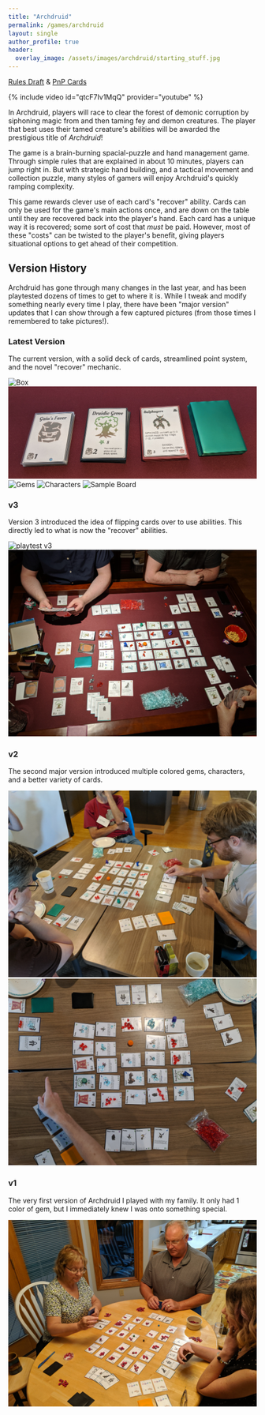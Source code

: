 ```yaml
---
title: "Archdruid"
permalink: /games/archdruid
layout: single
author_profile: true
header:
  overlay_image: /assets/images/archdruid/starting_stuff.jpg
---
```

[Rules Draft](https://docs.google.com/document/d/1M_kRuZzLqBoSR62A3iaFScUOGLsB_fxRjcY7U1IhwWw/) & [PnP Cards](https://drive.google.com/file/d/1Fy0BB05uV7QyhGVbcp_b9eURQWbR-XQE/view)

{% include video id="qtcF7Iv1MqQ" provider="youtube" %}

In Archdruid, players will race to clear the forest of demonic corruption by siphoning magic from and then taming fey and demon creatures. The player that best uses their tamed creature's abilities will be awarded the prestigious title of _Archdruid_!

The game is a brain-burning spacial-puzzle and hand management game. Through simple rules that are explained in about 10 minutes, players can jump right in. But with strategic hand building, and a tactical movement and collection puzzle, many styles of gamers will enjoy Archdruid's quickly ramping complexity.

This game rewards clever use of each card's "recover" ability. Cards can only be used for the game's main actions once, and are down on the table until they are recovered back into the player's hand. Each card has a unique way it is recovered; some sort of cost that _must_ be paid. However, most of these "costs" can be twisted to the player's benefit, giving players situational options to get ahead of their competition.

## Version History
Archdruid has gone through many changes in the last year, and has been playtested dozens of times to get to where it is. While I tweak and modify something nearly every time I play, there have been "major version" updates that I can show through a few captured pictures (from those times I remembered to take pictures!).

### Latest Version

The current version, with a solid deck of cards, streamlined point system, and the novel "recover" mechanic.

![Box](/assets/images/archdruid/fitsinbox.jpg)
![Points](/assets/images/archdruid/points.jpg)
![Gems](/assets/images/archdruid/gems.jpg)
![Characters](/assets/images/archdruid/characters.jpg)
![Sample Board](/assets/images/archdruid/sample_board.jpg)

### v3

Version 3 introduced the idea of flipping cards over to use abilities. This directly led to what is now the "recover" abilities.

![playtest v3](/assets/images/archdruid/playtest_v3.jpg)
![overhead v3](/assets/images/archdruid/overview_v3.jpg)

### v2

The second major version introduced multiple colored gems, characters, and a better variety of cards.

![playtest v2](/assets/images/archdruid/playtest_v2.jpg)
![overhead v2](/assets/images/archdruid/overhead_v2.jpg)

### v1

The very first version of Archdruid I played with my family. It only had 1 color of gem,  but I immediately knew I was onto something special.

![v1](/assets/images/archdruid/family_v1.jpg)


